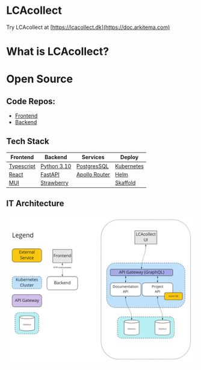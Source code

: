 # LCAcollect

Try LCAcollect at [https://lcacollect.dk](https://doc.arkitema.com)

# What is LCAcollect?

# Open Source

## Code Repos:
- [Frontend](https://github.com/lcacollect/frontend)
- [Backend](https://github.com/lcacollect/backend)

## Tech Stack

| Frontend                                      | Backend                                  | Services                                                   | Deploy                               |
|-----------------------------------------------|------------------------------------------|------------------------------------------------------------|--------------------------------------|
| [Typescript](https://www.typescriptlang.org/) | [Python 3.10](https://www.python.org/)   | [PostgresSQL](https://www.postgresql.org/)                 | [Kubernetes](https://kubernetes.io/) |
| [React](https://reactjs.org/)                 | [FastAPI](https://fastapi.tiangolo.com/) | [Apollo Router](https://www.apollographql.com/docs/router) | [Helm](https://helm.sh/)             |
| [MUI](https://mui.com/)                       | [Strawberry](https://strawberry.rocks/)  |                                                            | [Skaffold](https://skaffold.dev/)    |

## IT Architecture

![IT Architecture](it-architecture.png)

